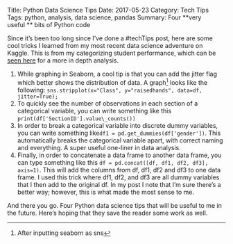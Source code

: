 Title: Python Data Science Tips 
Date: 2017-05-23
Category: Tech Tips
Tags: python, analysis, data science, pandas
Summary: Four **very useful ** bits of Python code

Since it’s been too long since I’ve done a #techTips post, here are some cool tricks I learned from my most recent data science adventure on Kaggle. This is from my categorizing student performance, which can be [seen here](https://www.kaggle.com/znielsen/analysis-and-prediction-of-student-performance) for a more in depth analysis. 

1. While graphing in Seaborn, a cool tip is that you can add the jitter flag which better shows the distribution of data. A graph[^1] looks like the following: `sns.stripplot(x="Class", y="raisedhands", data=df, jitter=True);`
2. To quickly see the number of observations in each section of a categorical variable, you can write something like this `print(df['SectionID'].value\_counts())`
3. In order to break a categorical variable into discrete dummy variables, you can write something like`df1 = pd.get_dummies(df['gender'])`. This automatically breaks the categorical variable apart, with correct naming and everything. A super useful one-liner in data analysis. 
4. Finally, in order to concatenate a data frame to another data frame, you can type something like this `df = pd.concat([df, df1, df2, df3], axis=1)`. This will add the columns from df, df1, df2 and df3 to one data frame. I used this trick where df1, df2, and df3 are all dummy variables that I then add to the original df. In my post I note that I’m sure there’s a better way; however, this is what made the most sense to me. 

And there you go. Four Python data science tips that will be useful to me in the future. Here’s hoping that they save the reader some work as well. 

[^1]:	After inputting seaborn as sns